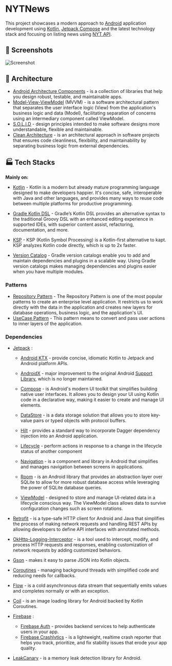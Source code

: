 # NYTNews

This project showcases a modern approach to [Android](https://www.android.com/)
 application development using [Kotlin](https://kotlinlang.org/), [Jetpack Compose](https://developer.android.com/compose)
 and the latest technology stack and focusing on listing news using [NYT API](https://developer.nytimes.com/).

 ## 📸 Screenshots 

![Screenshot](NewsScreenshots.png)


## 📐 Architecture

- [Android Architecture Components](https://developer.android.com/topic/libraries/architecture) - is a collection of libraries that help you design robust, testable, and maintainable apps.
- [Model-View-ViewModel](https://en.wikipedia.org/wiki/Model%E2%80%93view%E2%80%93viewmodel) (MVVM) - is a software architectural pattern that separates the user interface logic (View) from the application's business logic and data (Model), facilitating separation of concerns using an intermediary component called ViewModel.
- [S.O.L.I.D](https://en.wikipedia.org/wiki/SOLID) - design principles intended to make software designs more understandable, flexible and maintainable.
- [Clean Architecture](https://developer.android.com/topic/architecture) - is an architectural approach in software projects that ensures code cleanliness, flexibility, and maintainability by separating business logic from external dependencies.


## 🏭 Tech Stacks

**Mainly on:**

- [Kotlin](https://kotlinlang.org/) - Kotlin is a modern but already mature programming language designed to make developers happier. It's concise, safe, interoperable with Java and other languages, and provides many ways to reuse code between multiple platforms for productive programming.

- [Gradle Kotlin DSL](https://docs.gradle.org/current/userguide/kotlin_dsl.html) - Gradle’s Kotlin DSL provides an alternative syntax to the traditional Groovy DSL with an enhanced editing experience in supported IDEs, with superior content assist, refactoring, documentation, and more.

- [KSP](https://developer.android.com/build/migrate-to-ksp) - KSP (Kotlin Symbol Processing) is a Kotlin-first alternative to kapt. KSP analyzes Kotlin code directly, which is up to 2x faster.

- [Version Catalog](https://developer.android.com/build/migrate-to-catalogs) - Gradle version catalogs enable you to add and maintain dependencies and plugins in a scalable way. Using Gradle version catalogs makes managing dependencies and plugins easier when you have multiple modules.


### Patterns 

- [Repository Pattern](https://developer.android.com/topic/architecture) - The Repository Pattern is one of the most popular patterns to create an enterprise level application. It restricts us to work directly with the data in the application and creates new layers for database operations, business logic, and the application's UI.
- [UseCase Pattern](https://caminao.blog/how-to-implement-symbolic-representations/patterns/functional-patterns/use-case-patterns/) - This pattern means to convert and pass user actions to inner layers of the application.


### Dependencies

- [Jetpack](https://developer.android.com/jetpack) :
    - [Android KTX](https://developer.android.com/kotlin/ktx.html) - provide concise, idiomatic Kotlin to Jetpack and Android platform APIs.
    
    - [AndroidX](https://developer.android.com/jetpack/androidx) - major improvement to the original Android [Support Library](https://developer.android.com/topic/libraries/support-library/index), which is no longer maintained.

    - [Compose](https://developer.android.com/compose) - is Android's modern UI toolkit that simplifies building native user interfaces. It allows you to design your UI using Kotlin code in a declarative way, making it easier to create and manage UI elements.
    
    - [DataStore](https://developer.android.com/topic/libraries/architecture/datastore) - is a data storage solution that allows you to store key-value pairs or typed objects with protocol buffers.

    - [Hilt](https://dagger.dev/hilt/) - provides a standard way to incorporate Dagger dependency injection into an Android application.

    - [Lifecycle](https://developer.android.com/topic/libraries/architecture/lifecycle) - perform actions in response to a change in the lifecycle status of another component

    - [Navigation](https://developer.android.com/jetpack/androidx/releases/navigation) - is a component and library in Android that simplifies and manages navigation between screens in applications.

    - [Room](https://developer.android.com/training/data-storage/room) - is an Android library that provides an abstraction layer over SQLite to allow for more robust database access while leveraging the power of SQLite database queries.

    - [ViewModel](https://developer.android.com/topic/libraries/architecture/viewmodel) - designed to store and manage UI-related data in a lifecycle conscious way. The ViewModel class allows data to survive configuration changes such as screen rotations.
    

- [Retrofit](https://square.github.io/retrofit/) - is a type-safe HTTP client for Android and Java that simplifies the process of making network requests and handling REST APIs by allowing developers to define API interfaces with annotated methods.

- [OkHttp-Logging-Interceptor](https://github.com/square/okhttp) - is a tool used to intercept, modify, and process HTTP requests and responses, enabling customization of network requests by adding customized behaviors.

- [Gson](https://github.com/google/gson) - makes it easy to parse JSON into Kotlin objects.

- [Coroutines](https://github.com/Kotlin/kotlinx.coroutines) - managing background threads with simplified code and reducing needs for callbacks.

- [Flow](https://kotlinlang.org/api/kotlinx.coroutines/kotlinx-coroutines-core/kotlinx.coroutines.flow/-flow/) - is a cold asynchronous data stream that sequentially emits values and completes normally or with an exception.

- [Coil](https://github.com/coil-kt/coil) - is an image loading library for Android backed by Kotlin Coroutines.

- [Firebase](https://firebase.google.com/) :
    - [Firebase Auth](https://firebase.google.com/docs/auth/android/start) - provides backend services to help authenticate users in your app.
    - [Firebase Crashlytics](https://firebase.google.com/docs/crashlytics) - is a lightweight, realtime crash reporter that helps you track, prioritize, and fix stability issues that erode your app quality.

- [LeakCanary](https://square.github.io/leakcanary/) - is a memory leak detection library for Android.
